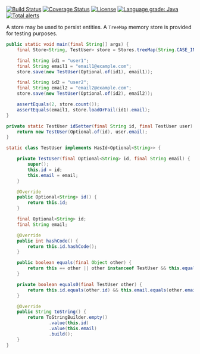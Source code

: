 [![Build Status](https://travis-ci.com/mP1/walkingkooka-store.svg?branch=master)](https://travis-ci.com/mP1/walkingkooka-store.svg?branch=master)
[![Coverage Status](https://coveralls.io/repos/github/mP1/walkingkooka-store/badge.svg?branch=master)](https://coveralls.io/repos/github/mP1/walkingkooka-store?branch=master)
[![License](https://img.shields.io/badge/License-Apache%202.0-blue.svg)](https://opensource.org/licenses/Apache-2.0)
[![Language grade: Java](https://img.shields.io/lgtm/grade/java/g/mP1/walkingkooka-store.svg?logo=lgtm&logoWidth=18)](https://lgtm.com/projects/g/mP1/walkingkooka-store/context:java)
[![Total alerts](https://img.shields.io/lgtm/alerts/g/mP1/walkingkooka-store.svg?logo=lgtm&logoWidth=18)](https://lgtm.com/projects/g/mP1/walkingkooka-store/alerts/)



A store may be used to persist entities. A `TreeMap` memory store is provided for testing purposes.

```java
public static void main(final String[] args) {
    final Store<String, TestUser> store = Stores.treeMap(String.CASE_INSENSITIVE_ORDER, Sample::idSetter);

    final String id1 = "user1";
    final String email1 = "email1@example.com";
    store.save(new TestUser(Optional.of(id1), email1));

    final String id2 = "user2";
    final String email2 = "email2@example.com";
    store.save(new TestUser(Optional.of(id2), email2));

    assertEquals(2, store.count());
    assertEquals(email1, store.loadOrFail(id1).email);
}

private static TestUser idSetter(final String id, final TestUser user) {
    return new TestUser(Optional.of(id), user.email);
}

static class TestUser implements HasId<Optional<String>> {

    private TestUser(final Optional<String> id, final String email) {
        super();
        this.id = id;
        this.email = email;
    }

    @Override
    public Optional<String> id() {
        return this.id;
    }

    final Optional<String> id;
    final String email;

    @Override
    public int hashCode() {
        return this.id.hashCode();
    }

    public boolean equals(final Object other) {
        return this == other || other instanceof TestUser && this.equals0(Cast.to(other));
    }

    private boolean equals0(final TestUser other) {
        return this.id.equals(other.id) && this.email.equals(other.email);
    }

    @Override
    public String toString() {
        return ToStringBuilder.empty()
                .value(this.id)
                .value(this.email)
                .build();
    }
}
```